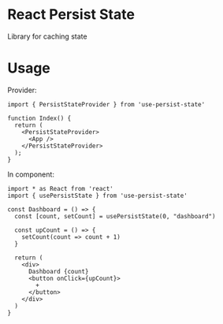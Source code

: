 # React Persist State

Library for caching state

# Usage
Provider:
```
import { PersistStateProvider } from 'use-persist-state'

function Index() {
  return (
    <PersistStateProvider>
      <App />
    </PersistStateProvider>
  );
}
```

In component:
```
import * as React from 'react'
import { usePersistState } from 'use-persist-state'

const Dashboard = () => {
  const [count, setCount] = usePersistState(0, "dashboard")
 
  const upCount = () => {
    setCount(count => count + 1)
  }

  return (
    <div>
      Dashboard {count}
      <button onClick={upCount}>
        +
      </button>
    </div>
  )
}

```

